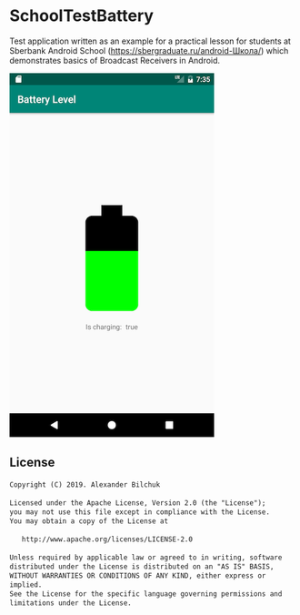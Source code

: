 # SchoolTestBattery

Test application written as an example for a practical lesson for students at Sberbank Android School (https://sbergraduate.ru/android-Школа/) which demonstrates basics of Broadcast Receivers in Android.

![Alt text](/screenshot.png?raw=true "SchoolDrawApp screenshot")

License
-----
    Copyright (C) 2019. Alexander Bilchuk

    Licensed under the Apache License, Version 2.0 (the "License");
    you may not use this file except in compliance with the License.
    You may obtain a copy of the License at

       http://www.apache.org/licenses/LICENSE-2.0

    Unless required by applicable law or agreed to in writing, software
    distributed under the License is distributed on an "AS IS" BASIS,
    WITHOUT WARRANTIES OR CONDITIONS OF ANY KIND, either express or implied.
    See the License for the specific language governing permissions and
    limitations under the License.
